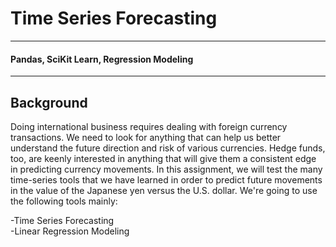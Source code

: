 # Time Series Forecasting
---
#### Pandas, SciKit Learn, Regression Modeling
---
## Background

Doing international business requires dealing with foreign currency transactions. We need to look for anything that can help us better understand the future direction and risk of various currencies. Hedge funds, too, are keenly interested in anything that will give them a consistent edge in predicting currency movements.
In this assignment, we will test the many time-series tools that we have learned in order to predict future movements in the value of the Japanese yen versus the U.S. dollar.
We're going to use the following tools mainly:

-Time Series Forecasting    
-Linear Regression Modeling
